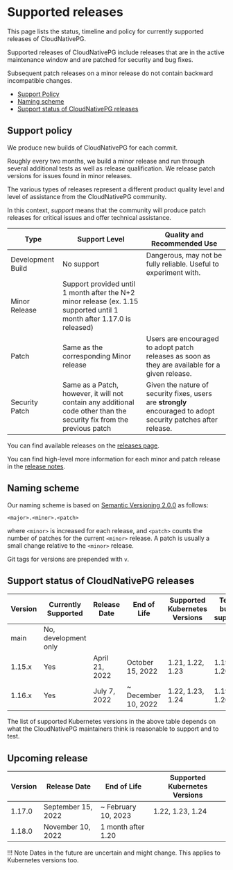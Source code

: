 # Supported releases

<!-- Inspired by https://raw.githubusercontent.com/istio/istio.io/master/content/en/docs/releases/supported-releases/index.md wokeignore:rule=master -->

This page lists the status, timeline and policy for currently supported releases of CloudNativePG.

Supported releases of CloudNativePG include releases that are in the active
maintenance window and are patched for security and bug fixes.

Subsequent patch releases on a minor release do not contain backward
incompatible changes.

* [Support Policy](#support-policy)
* [Naming scheme](#naming-scheme)
* [Support status of CloudNativePG releases](#support-status-of-cloudnativepg-releases)

## Support policy

We produce new builds of CloudNativePG for each commit.

Roughly every two months, we build a minor release and run through several
additional tests as well as release qualification. We release patch versions
for issues found in minor releases.

The various types of releases represent a different product quality level and
level of assistance from the CloudNativePG community.

In this context, *support* means that the community will produce patch releases
for critical issues and offer technical assistance.

| Type              | Support Level                                                                                                         | Quality and Recommended Use                                                                                    |
|-------------------|-----------------------------------------------------------------------------------------------------------------------|----------------------------------------------------------------------------------------------------------------|
| Development Build | No support                                                                                                            | Dangerous, may not be fully reliable. Useful to experiment with.                                               |
| Minor Release     | Support provided until 1 month after the N+2 minor release (ex. 1.15 supported until 1 month after 1.17.0 is released)|
| Patch             | Same as the corresponding Minor release                                                                               | Users are encouraged to adopt patch releases as soon as they are available for a given release.                |
| Security Patch    | Same as a Patch, however, it will not contain any additional code other than the security fix from the previous patch | Given the nature of security fixes, users are **strongly** encouraged to adopt security patches after release. |

You can find available releases on the [releases page](https://github.com/cloudnative-pg/cloudnative-pg/releases).

You can find high-level more information for each minor and patch release in the [release notes](release_notes.md).

## Naming scheme

Our naming scheme is based on [Semantic Versioning 2.0.0](https://semver.org/)
as follows:

```
<major>.<minor>.<patch>
```

where `<minor>` is increased for each release, and `<patch>` counts the number of patches for the
current `<minor>` release. A patch is usually a small change relative to the `<minor>` release.

Git tags for versions are prepended with `v`.

## Support status of CloudNativePG releases

| Version         | Currently Supported  | Release Date      | End of Life              | Supported Kubernetes Versions | Tested, but not supported |
|-----------------|----------------------|-------------------|--------------------------|-------------------------------|---------------------------|
| main            | No, development only |                   |                          |                               |                           |
| 1.15.x          | Yes                  | April 21, 2022    | October 15, 2022         | 1.21, 1.22, 1.23              | 1.19, 1.20, 1.24          |
| 1.16.x          | Yes                  | July 7, 2022      | ~ December 10, 2022      | 1.22, 1.23, 1.24              | 1.19, 1.20, 1.21          |

The list of supported Kubernetes versions in the above table depends on what
the CloudNativePG maintainers think is reasonable to support and to test.

## Upcoming release

| Version         | Release Date       | End of Life              | Supported Kubernetes Versions |
|-----------------|--------------------|--------------------------|-------------------------------|
| 1.17.0          | September 15, 2022 | ~ February 10, 2023      | 1.22, 1.23, 1.24              |
| 1.18.0          | November 10, 2022  | 1 month after 1.20       |                               |

!!! Note
    Dates in the future are uncertain and might change. This applies to Kubernetes versions too.
